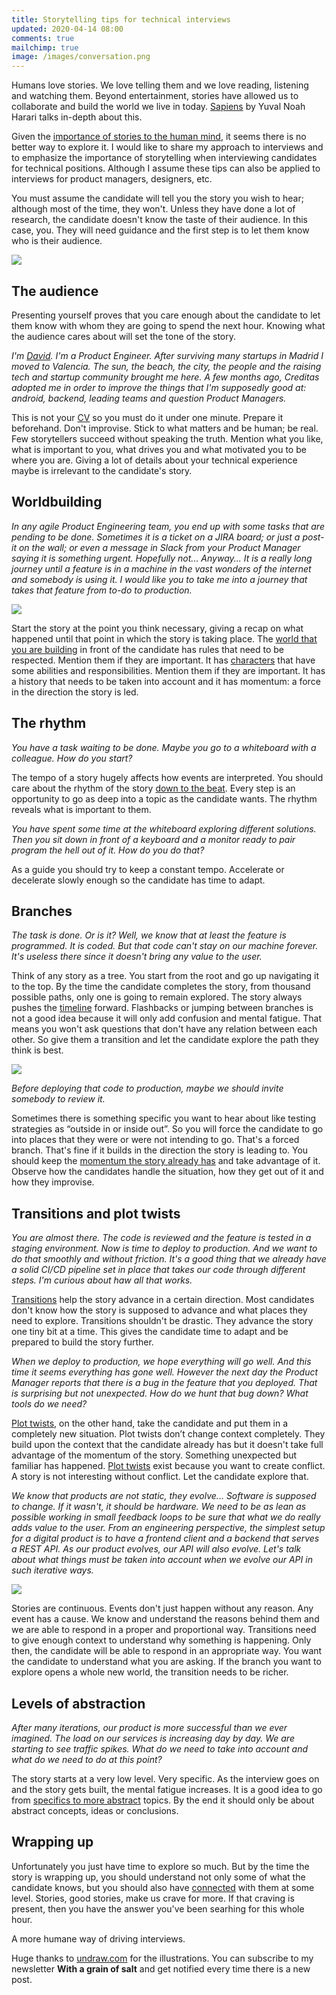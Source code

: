 ```yaml
---
title: Storytelling tips for technical interviews
updated: 2020-04-14 08:00
comments: true
mailchimp: true
image: /images/conversation.png
---
```


Humans love stories. We love telling them and we love reading, listening and watching them. Beyond entertainment, stories have allowed us to collaborate and build the world we live in today. [Sapiens](https://neilkakkar.com/sapiens.html) by Yuval Noah Harari talks in-depth about this.

Given the [importance of stories to the human mind](https://www.youtube.com/watch?v=LuD2Aa0zFiA), it seems there is no better way to explore it. I would like to share my approach to interviews and to emphasize the importance of storytelling when interviewing candidates for technical positions. Although I assume these tips can also be applied to interviews for product managers, designers, etc.

You must assume the candidate will tell you the story you wish to hear; although most of the time, they won't. Unless they have done a lot of research, the candidate doesn't know the taste of their audience. In this case, you. They will need guidance and the first step is to let them know who is their audience.

![](/images/conversation.png)

## The audience

Presenting yourself proves that you care enough about the candidate to let them know with whom they are going to spend the next hour. Knowing what the audience cares about will set the tone of the story.

_I'm [David](https://twitter.com/stanete). I'm a Product Engineer. After surviving many startups in Madrid I moved to Valencia. The sun, the beach, the city, the people and the raising tech and startup community brought me here. A few months ago, Creditas adopted me in order to improve the things that I'm supposedly good at: android, backend, leading teams and question Product Managers._

This is not your [CV](https://www.linkedin.com/in/stanete) so you must do it under one minute. Prepare it beforehand. Don't improvise. Stick to what matters and be human; be real. Few storytellers succeed without speaking the truth. Mention what you like, what is important to you, what drives you and what motivated you to be where you are. Giving a lot of details about your technical experience maybe is irrelevant to the candidate's story.

## Worldbuilding

_In any agile Product Engineering team, you end up with some tasks that are pending to be done. Sometimes it is a ticket on a JIRA board; or just a post-it on the wall; or even a message in Slack from your Product Manager saying it is something urgent. Hopefully not... Anyway... It is a really long journey until a feature is in a machine in the vast wonders of the internet and somebody is using it. I would like you to take me into a journey that takes that feature from to-do to production._

![](/images/worldbuilding.png)

Start the story at the point you think necessary, giving a recap on what happened until that point in which the story is taking place. The [world that you are building](https://www.youtube.com/watch?v=mA6MQHNM2yE) in front of the candidate has rules that need to be respected. Mention them if they are important. It has [characters](https://www.youtube.com/watch?v=QM1tUwpy-yQ) that have some abilities and responsibilities. Mention them if they are important. It has a history that needs to be taken into account and it has momentum: a force in the direction the story is led.

## The rhythm

_You have a task waiting to be done. Maybe you go to a whiteboard with a colleague. How do you start?_

The tempo of a story hugely affects how events are interpreted. You should care about the rhythm of the story [down to the beat](https://www.youtube.com/watch?v=zxw7LGGNLYY). Every step is an opportunity to go as deep into a topic as the candidate wants. The rhythm reveals what is important to them.

_You have spent some time at the whiteboard exploring different solutions. Then you sit down in front of a keyboard and a monitor ready to pair program the hell out of it. How do you do that?_

As a guide you should try to keep a constant tempo. Accelerate or decelerate slowly enough so the candidate has time to adapt.

## Branches

_The task is done. Or is it? Well, we know that at least the feature is programmed. It is coded. But that code can't stay on our machine forever. It's useless there since it doesn't bring any value to the user._

Think of any story as a tree. You start from the root and go up navigating it to the top. By the time the candidate completes the story, from thousand possible paths, only one is going to remain explored. The story always pushes the [timeline](https://www.youtube.com/watch?v=Tv3DFbFAM8A) forward. Flashbacks or jumping between branches is not a good idea because it will only add confusion and mental fatigue. That means you won't ask questions that don't have any relation between each other. So give them a transition and let the candidate explore the path they think is best.

![](/images/destinations.png)

_Before deploying that code to production, maybe we should invite somebody to review it._

Sometimes there is something specific you want to hear about like testing strategies as “outside in or inside out”. So you will force the candidate to go into places that they were or were not intending to go. That's a forced branch. That's fine if it builds in the direction the story is leading to. You should keep the [momentum the story already has](https://www.youtube.com/watch?v=wBwjM6p0Ubw) and take advantage of it. Observe how the candidates handle the situation, how they get out of it and how they improvise.

## Transitions and plot twists

_You are almost there. The code is reviewed and the feature is tested in a staging environment. Now is time to deploy to production. And we want to do that smoothly and without friction. It's a good thing that we already have a solid CI/CD pipeline set in place that takes our code through different steps. I'm curious about haw all that works._

[Transitions](https://www.youtube.com/watch?v=QChWIFi8fOY) help the story advance in a certain direction. Most candidates don't know how the story is supposed to advance and what places they need to explore. Transitions shouldn't be drastic. They advance the story one tiny bit at a time. This gives the candidate time to adapt and be prepared to build the story further.

_When we deploy to production, we hope everything will go well. And this time it seems everything has gone well. However the next day the Product Manager reports that there is a bug in the feature that you deployed. That is surprising but not unexpected. How do we hunt that bug down? What tools do we need?_

[Plot twists](https://www.youtube.com/watch?v=xmlwZlyhf8I), on the other hand, take the candidate and put them in a completely new situation. Plot twists don’t change context completely. They build upon the context that the candidate already has but it doesn't take full advantage of the momentum of the story. Something unexpected but familiar has happened. [Plot twists](https://www.youtube.com/watch?v=eRhW6RgSm3E) exist because you want to create conflict. A story is not interesting without conflict. Let the candidate explore that.

_We know that products are not static, they evolve... Software is supposed to change. If it wasn't, it should be hardware. We need to be as lean as possible working in small feedback loops to be sure that what we do really adds value to the user. From an engineering perspective, the simplest setup for a digital product is to have a frontend client and a backend that serves a REST API. As our product evolves, our API will also evolve. Let's talk about what things must be taken into account when we evolve our API in such iterative ways._

![](/images/animating.png)

Stories are continuous. Events don't just happen without any reason. Any event has a cause. We know and understand the reasons behind them and we are able to respond in a proper and proportional way. Transitions need to give enough context to understand why something is happening. Only then, the candidate will be able to respond in an appropriate way. You want the candidate to understand what you are asking. If the branch you want to explore opens a whole new world, the transition needs to be richer.

## Levels of abstraction

_After many iterations, our product is more successful than we ever imagined. The load on our services is increasing day by day. We are starting to see traffic spikes. What do we need to take into account and what do we need to do at this point?_

The story starts at a very low level. Very specific. As the interview goes on and the story gets built, the mental fatigue increases. It is a good idea to go from [specifics to more abstract](https://www.youtube.com/watch?v=ulm7bcB2xvY) topics. By the end it should only be about abstract concepts, ideas or conclusions.

## Wrapping up

Unfortunately you just have time to explore so much. But by the time the story is wrapping up, you should understand not only some of what the candidate knows, but you should also have [connected](https://www.youtube.com/watch?v=xTM-AdrIpaE) with them at some level. Stories, good stories, make us crave for more. If that craving is present, then you have the answer you've been searhing for this whole hour.

A more humane way of driving interviews.

Huge thanks to [undraw.com](https://undraw.co) for the illustrations. You can subscribe to my newsletter **With a grain of salt** and get notified every time there is a new post.
